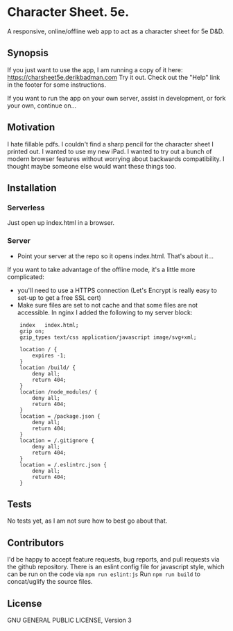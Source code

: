 # Character Sheet. 5e.

A responsive, online/offline web app to act as a character sheet for 5e D&D.

## Synopsis

If you just want to use the app, I am running a copy of it here: https://charsheet5e.derikbadman.com Try it out. Check out the "Help" link in the footer for some instructions.

If you want to run the app on your own server, assist in development, or fork your own, continue on...

## Motivation

I hate fillable pdfs. I couldn't find a sharp pencil for the character sheet I printed out. I wanted to use my new iPad. I wanted to try out a bunch of modern browser features without worrying about backwards compatibility. I thought maybe someone else would want these things too.

## Installation

### Serverless

Just open up index.html in a browser.

### Server

* Point your server at the repo so it opens index.html. That's about it...

If you want to take advantage of the offline mode, it's a little more complicated:
* you'll need to use a HTTPS connection (Let's Encrypt is really easy to set-up to get a free SSL cert)
* Make sure files are set to not cache and that some files are not accessible. In nginx I added the following to my server block:
```
    index   index.html;
    gzip on;
    gzip_types text/css application/javascript image/svg+xml;

    location / {
        expires -1;
    }
    location /build/ {
        deny all;
        return 404;
    }
    location /node_modules/ {
        deny all;
        return 404;
    }
    location = /package.json {
        deny all;
        return 404;
    }
    location = /.gitignore {
        deny all;
        return 404;
    }
    location = /.eslintrc.json {
        deny all;
        return 404;
    }
```


## Tests

No tests yet, as I am not sure how to best go about that.

## Contributors

I'd be happy to accept feature requests, bug reports, and pull requests via the github repository. There is an eslint config file for javascript style, which can be run on the code via ```npm run eslint:js``` Run ```npm run build``` to concat/uglify the source files.

## License

GNU GENERAL PUBLIC LICENSE, Version 3
